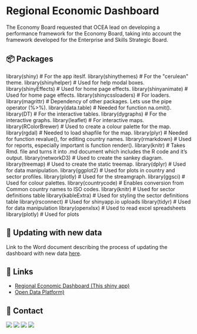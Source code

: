 # Regional Economic Dashboard
The Economy Board requested that OCEA lead on developing a performance framework for the Economy Board, taking into account the framework developed for the Enterprise and Skills Strategic Board.

## 📦 Packages
library(shiny)                # For the app iteslf.
library(shinythemes)          # For the "cerulean" theme.
library(shinyhelper)          # Used for help modal boxes.
library(shinyEffects)         # Used for home page effects.
library(shinyanimate)         # Used for home page effects.
library(shinycssloaders)      # For loaders.
library(magrittr)             # Dependency of other packages. Lets use the pipe operator (%>%).
library(data.table)           # Needed for function na.omit().
library(DT)                   # For the interactive tables.
library(dygraphs)             # For the interactive graphs.
library(leaflet)              # For interactive maps.
library(RColorBrewer)         # Used to create a colour palette for the map.
library(rgdal)                # Needed to load shapfile for the map.
library(plyr)                 # Needed for function revalue(), for editing country names.
library(rmarkdown)            # Used for reports, especially important is function render().
library(knitr)                # Takes Rmd. file and turns it into .md document which includes the R code and it’s output.
library(networkD3)            # Used to create the sankey diagram.
library(treemap)              # Used to create the static treemap.
library(dplyr)                # Used for data manipulation.
library(ggplot2)              # Used for plots in country and sector profiles.
library(plotly)               # Used for the streamgraph.
library(ggsci)                # Used for colour palettes.
library(countrycode)          # Enables conversion from Common country names to ISO codes.
library(knitr)                # Used for sector definitions table
library(kableExtra)           # Used for styling the sector definitions table
library(rsconnect)            # Used for shinyapp.io uploads
library(tidyr)                # Used for data manipulation
library(openxlsx)             # Used to read excel spreadsheets
library(plotly)               # Used for plots

## 📖 Updating with new data
Link to the Word document describing the process of updating the dashboard with new data [here](https://github.com/DataScienceScotland/sg-regional-economic-dashboard/blob/master/Updating%20RED.docx).

## 🔗 Links
* [Regional Economic Dashboard (This shiny app)](https://scotland.shinyapps.io/sg-regional-economic-dashboard/)
* [Open Data Platform)](https://statistics.gov.scot/data/search)

## 📧 Contact
[![](https://img.shields.io/twitter/url?label=/SzymkowskiDev&style=social&url=https%3A%2F%2Ftwitter.com%2FSzymkowskiDev)](https://twitter.com/SzymkowskiDev) [![](https://img.shields.io/twitter/url?label=/kamil-szymkowski/&logo=linkedin&logoColor=%230077B5&style=social&url=https%3A%2F%2Fwww.linkedin.com%2Fin%2Fkamil-szymkowski%2F)](https://www.linkedin.com/in/kamil-szymkowski/) [![](https://img.shields.io/twitter/url?label=@szymkowskidev&logo=medium&logoColor=%23292929&style=social&url=https%3A%2F%2Fmedium.com%2F%40szymkowskidev)](https://medium.com/@szymkowskidev) [![](https://img.shields.io/twitter/url?label=/SzymkowskiDev&logo=github&logoColor=%23292929&style=social&url=https%3A%2F%2Fgithub.com%2FSzymkowskiDev)](https://github.com/SzymkowskiDev)
